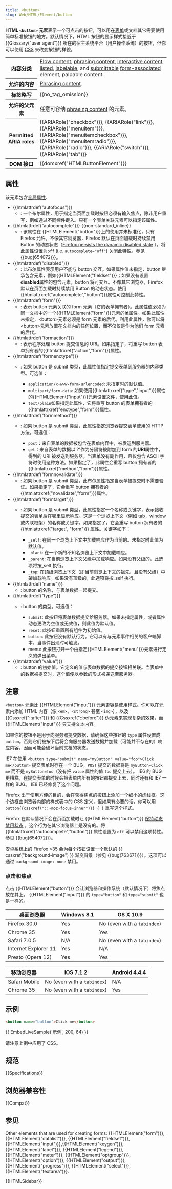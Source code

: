```yaml
---
title: <button>
slug: Web/HTML/Element/button
---
```


**HTML `<button>` 元素**表示一个可点击的按钮，可以用在[表单](/zh-CN/docs/Learn/HTML/Forms)或文档其它需要使用简单标准按钮的地方。默认情况下，HTML 按钮的显示样式接近于 {{Glossary("user agent")}} 所在的宿主系统平台（用户操作系统）的按钮，但你可以使用 [CSS](/zh-CN/docs/Web/CSS) 来改变按钮的样貌。

<table class="properties">
 <tbody>
  <tr>
   <th scope="row"><a href="/zh-CN/docs/HTML/Content_categories">内容分类</a></th>
   <td><a href="/zh-CN/docs/HTML/Content_categories#Flow_content">Flow content</a>, <a href="/zh-CN/docs/HTML/Content_categories#Phrasing_content">phrasing content</a>, <a href="/zh-CN/docs/HTML/Content_categories#Interactive_content">Interactive content</a>, <a href="/zh-CN/docs/HTML/Content_categories#Form_listed">listed</a>, <a href="/zh-CN/docs/HTML/Content_categories#Form_labelable">labelable</a>, and <a href="/zh-CN/docs/HTML/Content_categories#Form_submittable">submittable</a> <a href="/zh-CN/docs/HTML/Content_categories#Form-associated_">form-associated</a> element, palpable content.</td>
  </tr>
  <tr>
   <th scope="row">允许的内容</th>
   <td><a href="/zh-CN/docs/HTML/Content_categories#Phrasing_content">Phrasing content</a>.</td>
  </tr>
  <tr>
   <th scope="row">标签略写</th>
   <td>{{no_tag_omission}} </td>
  </tr>
  <tr>
   <th scope="row">允许的父元素</th>
   <td>任意可容纳 <a href="/zh-CN/docs/HTML/Content_categories#Phrasing_content">phrasing content</a> 的元素。</td>
  </tr>
  <tr>
   <th scope="row">Permitted ARIA roles</th>
   <td>{{ARIARole("checkbox")}}, {{ARIARole("link")}}, {{ARIARole("menuitem")}}, {{ARIARole("menuitemcheckbox")}}, {{ARIARole("menuitemradio")}}, {{ARIARole("radio")}}, {{ARIARole("switch")}}, {{ARIARole("tab")}}</td>
  </tr>
  <tr>
   <th scope="row">DOM 接口</th>
   <td>{{domxref("HTMLButtonElement")}}</td>
  </tr>
 </tbody>
</table>

## 属性

该元素包含[全局属性](/zh-CN/docs/HTML/Global_attributes).

- {{htmlattrdef("autofocus")}}
  - : 一个布尔属性，用于指定当页面加载时按钮必须有输入焦点，除非用户重写，例如通过不同控件键入。只有一个表单关联元素可以指定该属性。
- {{htmlattrdef("autocomplete")}} {{non-standard_inline}}
  - : 该属性在 {{HTMLElement("button")}}上的使用并未标准化，只有 Firefox 允许。不像其它浏览器，Firefox 默认在页面加载时持续禁用 Button 的动态状态（[Firefox persists the dynamic disabled state](http://stackoverflow.com/questions/5985839/bug-with-firefox-disabled-attribute-of-input-not-resetting-when-refreshing) ）。将此属性设置为`off` (i.e. `autocomplete="off"`) 关闭此特性。参见 {{bug(654072)}}。
- {{htmlattrdef("disabled")}}
  - : 此布尔属性表示用户不能与 button 交互。如果属性值未指定，button 继承包含元素，例如{{HTMLElement("fieldset")}}；如果没有设置**disabled**属性的包含元素，button 将可交互。不像其它浏览器，Firefox 默认在页面加载时持续禁用 Button 的动态状态。使用{{htmlattrxref("autocomplete","button")}}属性可控制此特性。
- {{htmlattrdef("form")}}
  - : 表示 button 元素关联的 form 元素（它的表单拥有者）。此属性值必须为同一文档中的一个{{HTMLElement("form")}}元素的**id**属性。如果此属性未指定，\<button>元素必须是 form 元素的后代。利用此属性，你可以将\<button>元素放置在文档内的任何位置，而不仅仅是作为他们 form 元素的后代。
- {{htmlattrdef("formaction")}}
  - : 表示程序处理 button 提交信息的 URI。如果指定了，将重写 button 表单拥有者的{{htmlattrxref("action","form")}}属性。
- {{htmlattrdef("formenctype")}}
  - : 如果 button 是 submit 类型，此属性值指定提交表单到服务器的内容类型。可选值：

    - `application/x-www-form-urlencoded`: 未指定时的默认值。
    - `multipart/form-data`: 如果使用{{htmlattrxref("type","input")}}属性的{{HTMLElement("input")}}元素设置文件，使用此值。
    - `text/plain`如果指定此属性，它将重写 button 的表单拥有者的{{htmlattrxref("enctype","form")}}属性。
- {{htmlattrdef("formmethod")}}
  - : 如果 button 是 submit 类型，此属性指定浏览器提交表单使用的 HTTP 方法。可选值：

    - `post`：来自表单的数据被包含在表单内容中，被发送到服务器。
    - `get`：来自表单的数据以'?'作为分隔符被附加到 form 的**URI**属性中，得到的 URI 被发送到服务器。当表单没有副作用，且仅包含 ASCII 字符时使用这种方法。如果指定了，此属性会重写 button 拥有者的{{htmlattrxref("method","form")}}属性。
- {{htmlattrdef("formnovalidate")}}
  - : 如果 button 是 submit 类型，此布尔属性指定当表单被提交时不需要验证。如果指定了，它会重写 button 拥有者的{{htmlattrxref("novalidate","form")}}属性。
- {{htmlattrdef("formtarget")}}
  - : 如果 button 是 submit 类型，此属性指定一个名称或关键字，表示接收提交的表单后在哪里显示响应。这是一个浏览上下文（例如 tab，window 或内联框架）的名称或关键字。如果指定了，它会重写 button 拥有者的{{htmlattrxref("target", "form")}} 属性。关键字如下：

    - `_self`: 在同一个浏览上下文中加载响应作为当前的。未指定时此值为默认值。
    - `_blank`: 在一个新的不知名浏览上下文中加载响应。
    - `_parent`: 在当前浏览上下文父级中加载响应。如果没有父级的，此选项将按\_self 执行。
    - `_top`: 在顶级浏览上下文（即当前浏览上下文的祖先，且没有父级）中架加载响应。如果没有顶级的，此选项将按\_self 执行。
- {{htmlattrdef("name")}}
  - : button 的名称，与表单数据一起提交。
- {{htmlattrdef("type")}}
  - : button 的类型。可选值：

    - `submit`: 此按钮将表单数据提交给服务器。如果未指定属性，或者属性动态更改为空值或无效值，则此值为默认值。
    - `reset`: 此按钮重置所有组件为初始值。
    - `button`: 此按钮没有默认行为。它可以有与元素事件相关的客户端脚本，当事件出现时可触发。
    - menu: 此按钮打开一个由指定{{HTMLElement("menu")}}元素进行定义的弹出菜单。
- {{htmlattrdef("value")}}
  - : button 的初始值。它定义的值与表单数据的提交按钮相关联。当表单中的数据被提交时，这个值便以参数的形式被递送至服务器。

## 注意

`<button>` 元素比 {{HTMLElement("input")}} 元素更容易使用样式。你可以在元素内添加 HTML 内容（像 `<em>`、`<strong>` 甚至 `<img>`），以及 {{Cssxref("::after")}} 和 {{Cssxref("::before")}} 伪元素来实现复杂的效果，而 {{HTMLElement("input")}} 只支持文本内容。

如果你的按钮不是用于向服务器提交数据，请确保这些按钮的 `type` 属性设置成 `button`。否则它们被按下后将会向服务器发送数据并加载（可能并不存在的）响应内容，因而可能会破坏当前文档的状态。

IE7 在使用 `<button type="submit" name="myButton" value="foo">Click me</button>` 提交表单时存在一个 BUG，`POST` 提交的数据将是 `myButton=Click me` 而不是 `myButton=foo`（没有把 `value` 属性的值 `foo` 提交上去）。
IE6 的 BUG 更糟糕，在提交表单的时候会把表单内所有的按钮都提交上去，同时还有和 IE7 一样的 BUG。
IE8 已经修复了这个问题。

Firefox 出于使用方便的目的，会在获得焦点的按钮上添加一个细小的虚线框。这个边框由浏览器内部的样式表中的 CSS 定义，但如果有必要的话，你可以用 `button{{cssxref("::-moz-focus-inner")}} { }` 重写这个样式。

Firefox 在默认情况下会在页面加载时让 {{HTMLElement("button")}} [保持动态禁用状态](https://stackoverflow.com/questions/5985839/bug-with-firefox-disabled-attribute-of-input-not-resetting-when-refreshing) ，这个行为在其它浏览器上是没有的。将 {{htmlattrxref("autocomplete","button")}} 属性设置为 `off` 可以禁用这项特性。参见 {{bug(654072)}}。

安卓系统上的 Firefox <35 会为每个按钮设置一个默认的 {{ cssxref("background-image") }} 渐变背景（参见 {{bug(763671)}}）。这项可以通过 `background-image: none` 禁用。

### 点击和焦点

点击 {{HTMLElement("button")}} 会让浏览器和操作系统（默认情况下）将焦点放在其上。 {{HTMLElement("input")}} 的 `type="button"` 和 `type="submit"` 也是一样的。

| 桌面浏览器           | Windows 8.1 | OS X 10.9                   |
| -------------------- | ----------- | --------------------------- |
| Firefox 30.0         | Yes         | No (even with a `tabindex`) |
| Chrome 35            | Yes         | Yes                         |
| Safari 7.0.5         | N/A         | No (even with a `tabindex`) |
| Internet Explorer 11 | Yes         | N/A                         |
| Presto (Opera 12)    | Yes         | Yes                         |

| 移动浏览器    | iOS 7.1.2                   | Android 4.4.4 |
| ------------- | --------------------------- | ------------- |
| Safari Mobile | No (even with a `tabindex`) | N/A           |
| Chrome 35     | No (even with a `tabindex`) | Yes           |

## 示例

```html
<button name="button">Click me</button>
```

{{ EmbedLiveSample('示例', 200, 64) }}

请注意上例中应用了 CSS。

## 规范

{{Specifications}}

## 浏览器兼容性

{{Compat}}

## 参见

Other elements that are used for creating forms: {{HTMLElement("form")}}, {{HTMLElement("datalist")}}, {{HTMLElement("fieldset")}}, {{HTMLElement("input")}},{{HTMLElement("keygen")}}, {{HTMLElement("label")}}, {{HTMLElement("legend")}}, {{HTMLElement("meter")}}, {{HTMLElement("optgroup")}}, {{HTMLElement("option")}}, {{HTMLElement("output")}}, {{HTMLElement("progress")}}, {{HTMLElement("select")}}, {{HTMLElement("textarea")}}.

{{HTMLSidebar}}
